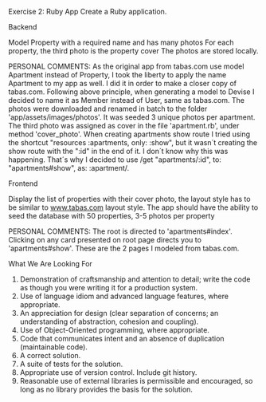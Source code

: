 Exercise 2: Ruby App Create a Ruby application.

Backend

Model Property with a required name and has many photos
For each property, the third photo is the property cover
The photos are stored locally.

  PERSONAL COMMENTS:
  As the original app from tabas.com use model Apartment instead of Property, I took the liberty to apply the name Apartment
  to my app as well. I did it in order to make a closer copy of tabas.com.
  Following above principle, when generating a model to Devise I decided to name it as Member instead of User, same as tabas.com.
  The photos were downloaded and renamed in batch to the folder 'app/assets/images/photos'.
  It was seeded 3 unique photos per apartment.
  The third photo was assigned as cover in the file 'apartment.rb', under method 'cover_photo'.
  When creating apartments show route I tried using the shortcut "resources :apartments, only: :show", but it wasn´t creating the show route with the
  ":id" in the end of it. I don´t know why this was happening. That´s why I decided to use  /get "apartments/:id", to: "apartments#show", as: :apartment/.


Frontend

Display the list of properties with their cover photo, the layout style has to be similar to www.tabas.com layout style.
The app should have the ability to seed the database with 50 properties, 3-5 photos per property

  PERSONAL COMMENTS:
  The root is directed to 'apartments#index'.
  Clicking on any card presented on root page directs you to 'apartments#show'.
  These are the 2 pages I modeled from tabas.com.

What We Are Looking For

1. Demonstration of craftsmanship and attention to detail; write the code as though you were writing it for a production system.
2. Use of language idiom and advanced language features, where appropriate.
3. An appreciation for design (clear separation of concerns; an understanding of abstraction, cohesion and coupling).
4. Use of Object-Oriented programming, where appropriate.
5. Code that communicates intent and an absence of duplication (maintainable code).
6. A correct solution.
7. A suite of tests for the solution.
8. Appropriate use of version control. Include git history.
9. Reasonable use of external libraries is permissible and encouraged, so long as no library provides the basis for the solution.
